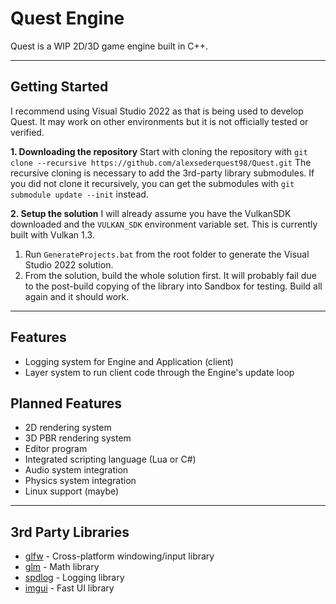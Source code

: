 # Quest Engine
Quest is a WIP 2D/3D game engine built in C++.

***
## Getting Started
I recommend using Visual Studio 2022 as that is being used to develop Quest. It may work on other environments but it is not officially tested or verified.

**1. Downloading the repository**
Start with cloning the repository with `git clone --recursive https://github.com/alexsederquest98/Quest.git`
The recursive cloning is necessary to add the 3rd-party library submodules. If you did not clone it recursively, you can get the submodules with `git submodule update --init` instead.

**2. Setup the solution**
I will already assume you have the VulkanSDK downloaded and the `VULKAN_SDK` environment variable set. This is currently built with Vulkan 1.3.

1. Run `GenerateProjects.bat` from the root folder to generate the Visual Studio 2022 solution.
2. From the solution, build the whole solution first. It will probably fail due to the post-build copying of the library into Sandbox for testing. Build all again and it should work.

***
## Features
- Logging system for Engine and Application (client)
- Layer system to run client code through the Engine's update loop

## Planned Features
- 2D rendering system
- 3D PBR rendering system
- Editor program
- Integrated scripting language (Lua or C#)
- Audio system integration
- Physics system integration
- Linux support (maybe)

***
## 3rd Party Libraries
- [glfw](https://github.com/glfw/glfw) - Cross-platform windowing/input library
- [glm](https://github.com/g-truc/glm) - Math library
- [spdlog](https://github.com/gabime/spdlog) - Logging library
- [imgui](https://github.com/ocornut/imgui) - Fast UI library